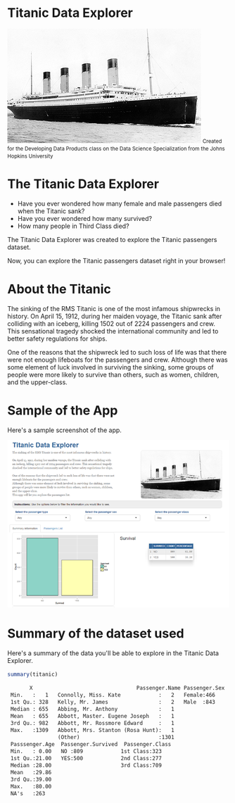 Titanic Data Explorer
========================================================
![](titanic.png)
<small>Created for the Developing Data Products class on the Data Science Specialization from the Johns Hopkins University</small>

The Titanic Data Explorer
========================================================

- Have you ever wondered how many female and male passengers died when the Titanic sank?
- Have you ever wondered how many survived?
- How many people in Third Class died?

The Titanic Data Explorer was created to explore the Titanic passengers dataset.

Now, you can explore the Titanic passengers dataset right in your browser!


About the Titanic
========================================================

The sinking of the RMS Titanic is one of the most infamous shipwrecks in history. On April 15, 1912, during her maiden voyage, the Titanic sank after colliding with an iceberg, killing 1502 out of 2224 passengers and crew. This sensational tragedy shocked the international community and led to better safety regulations for ships.

One of the reasons that the shipwreck led to such loss of life was that there were not enough lifeboats for the passengers and crew.
Although there was some element of luck involved in surviving the sinking, some groups of people were more likely to survive than others, such as women, children, and the upper-class.



Sample of the App
========================================================
Here's a sample screenshot of the app.

![Sample screenshot](screenshot.png)


Summary of the dataset used
========================================================
Here's a summary of the data you'll be able to explore in the Titanic Data Explorer.




```r
summary(titanic)
```

```
       X                                 Passenger.Name Passenger.Sex
 Min.   :   1   Connolly, Miss. Kate            :   2   Female:466   
 1st Qu.: 328   Kelly, Mr. James                :   2   Male  :843   
 Median : 655   Abbing, Mr. Anthony             :   1                
 Mean   : 655   Abbott, Master. Eugene Joseph   :   1                
 3rd Qu.: 982   Abbott, Mr. Rossmore Edward     :   1                
 Max.   :1309   Abbott, Mrs. Stanton (Rosa Hunt):   1                
                (Other)                         :1301                
 Passsenger.Age  Passenger.Survived  Passenger.Class
 Min.   : 0.00   NO :809            1st Class:323   
 1st Qu.:21.00   YES:500            2nd Class:277   
 Median :28.00                      3rd Class:709   
 Mean   :29.86                                      
 3rd Qu.:39.00                                      
 Max.   :80.00                                      
 NA's   :263                                        
```

